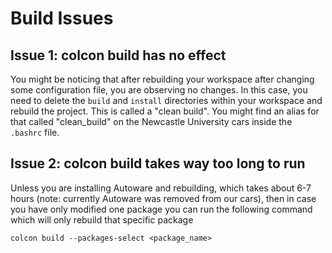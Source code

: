 # Build Issues

## Issue 1: colcon build has no effect

You might be noticing that after rebuilding your workspace after changing some configuration file, you are observing no changes. In this case, you need to delete the `build` and `install` directories within your workspace and rebuild the project. This is called a "clean build". You might find an alias for that called "clean_build" on the Newcastle University cars inside the `.bashrc` file.

## Issue 2: colcon build takes way too long to run

Unless you are installing Autoware and rebuilding, which takes about 6-7 hours (note: currently Autoware was removed from our cars), then in case you have only modified one package you can run the following command which will only rebuild that specific package

`colcon build --packages-select <package_name>`